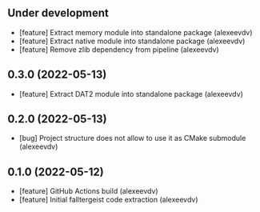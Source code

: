 Under development
-----------------
- [feature] Extract memory module into standalone package (alexeevdv)
- [feature] Extract native module into standalone package (alexeevdv)
- [feature] Remove zlib dependency from pipeline (alexeevdv)

0.3.0 (2022-05-13)
-----------------
- [feature] Extract DAT2 module into standalone package (alexeevdv)

0.2.0 (2022-05-13)
-----------------
- [bug] Project structure does not allow to use it as CMake submodule (alexeevdv)

0.1.0 (2022-05-12)
-----------------
- [feature] GitHub Actions build (alexeevdv)
- [feature] Initial falltergeist code extraction (alexeevdv)
